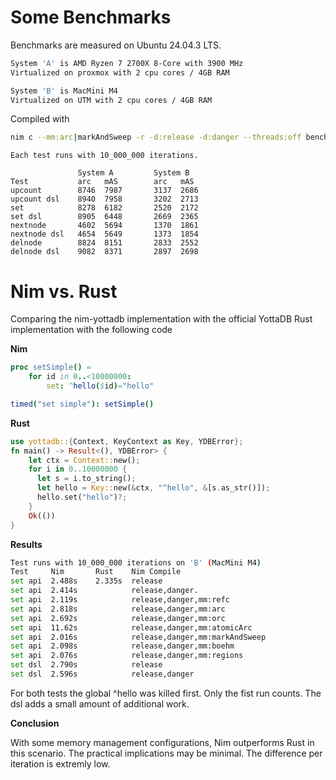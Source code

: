 # Some Benchmarks

Benchmarks are measured on Ubuntu 24.04.3 LTS.
```bash
System 'A' is AMD Ryzen 7 2700X 8-Core with 3900 MHz
Virtualized on proxmox with 2 cpu cores / 4GB RAM

System 'B' is MacMini M4
Virtualized on UTM with 2 cpu cores / 4GB RAM
```
Compiled with
```bash
nim c --mm:arc|markAndSweep -r -d:release -d:danger --threads:off benchmark
````

```
Each test runs with 10_000_000 iterations.

               System A         System B
Test           arc   mAS        arc   mAS
upcount        8746  7987       3137  2686 
upcount dsl    8940  7958       3202  2713
set            8278  6182       2520  2172
set dsl        8905  6448       2669  2365
nextnode       4602  5694       1370  1861
nextnode dsl   4654  5649       1373  1854
delnode        8824  8151       2833  2552
delnode dsl    9082  8371       2897  2698
````

# Nim vs. Rust
Comparing the nim-yottadb implementation with the official YottaDB Rust implementation with the following code

**Nim**
```nim
proc setSimple() =
    for id in 0..<10000000:
        set: ^hello($id)="hello"

timed("set simple"): setSimple()
```
**Rust**
```rust
use yottadb::{Context, KeyContext as Key, YDBError};
fn main() -> Result<(), YDBError> {
    let ctx = Context::new();
    for i in 0..10000000 {
      let s = i.to_string();
      let hello = Key::new(&ctx, "^hello", &[s.as_str()]);
      hello.set("hello")?;
    }
    Ok(())
}
```
**Results**
```bash
Test runs with 10_000_000 iterations on 'B' (MacMini M4)
Test     Nim       Rust    Nim Compile              
set api  2.488s    2.335s  release                  
set api  2.414s            release,danger.          
set api  2.119s            release,danger,mm:refc
set api  2.818s            release,danger,mm:arc
set api  2.692s            release,danger,mm:orc
set api  11.62s            release,danger,mm:atomicArc
set api  2.016s            release,danger,mm:markAndSweep
set api  2.098s            release,danger,mm:boehm
set api  2.076s            release,danger,mm:regions
set dsl  2.790s            release                  
set dsl  2.596s            release,danger           
```
For both tests the global ^hello was killed first. Only the fist run counts.
The dsl adds a small amount of additional work.

**Conclusion**

With some memory management configurations, Nim outperforms Rust in this scenario. The practical implications may be minimal. The difference per iteration is extremly low.

